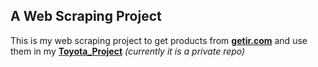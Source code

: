 ## A Web Scraping Project

This is my web scraping project to get products from [**getir.com**](https://getir.com) and use them in my [**Toyota_Project**](https://github.com/Luieitalian/Toyota_Project) *(currently it is a private repo)*
